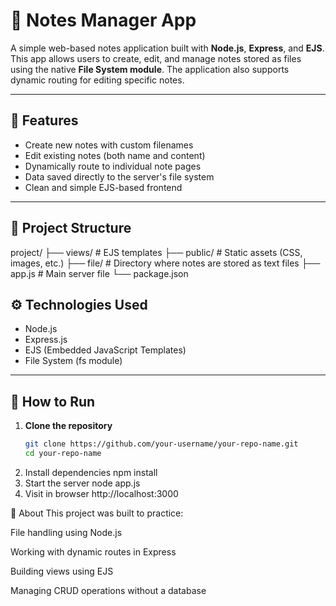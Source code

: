 # 📝 Notes Manager App

A simple web-based notes application built with **Node.js**, **Express**, and **EJS**. This app allows users to create, edit, and manage notes stored as files using the native **File System module**. The application also supports dynamic routing for editing specific notes.

---

## 🚀 Features

- Create new notes with custom filenames
- Edit existing notes (both name and content)
- Dynamically route to individual note pages
- Data saved directly to the server's file system
- Clean and simple EJS-based frontend

---

## 📁 Project Structure
project/
├── views/ # EJS templates
├── public/ # Static assets (CSS, images, etc.)
├── file/ # Directory where notes are stored as text files
├── app.js # Main server file
└── package.json


## ⚙️ Technologies Used

- Node.js
- Express.js
- EJS (Embedded JavaScript Templates)
- File System (fs module)

---

## 📌 How to Run

1. **Clone the repository**
   ```bash
   git clone https://github.com/your-username/your-repo-name.git
   cd your-repo-name
2.  Install dependencies
     npm install
3.  Start the server
        node app.js  
4.  Visit in browser
        http://localhost:3000

🧠 About
  This project was built to practice:

  File handling using Node.js

  Working with dynamic routes in Express

  Building views using EJS

  Managing CRUD operations without a database

